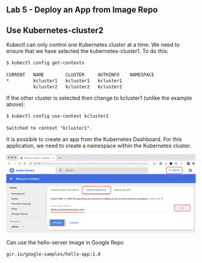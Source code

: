 ## Lab 5 - Deploy an App from Image Repo

## Use Kubernetes-cluster2

Kubectl can only control one Kubernetes cluster at a time.  We need to ensure that we have selected the kubernetes-cluster1.  To do this:

```
$ kubectl config get-contexts

CURRENT   NAME        CLUSTER     AUTHINFO    NAMESPACE
*         kcluster1   kcluster1   kcluster1
          kcluster2   kcluster2   kcluster2
```

If the other cluster is selected then change to kcluster1 (unlike the example above):
```
$ kubectl config use-context kcluster1

Switched to context "kcluster1".
```
It is possible to create an app from the Kubernetes Dashboard. For this application, we need to create a namespace within the Kubernetes cluster.

![Sockshop Namespace](https://github.com/jdyver/dcos-k8s-days-labs/blob/master/screenshots/lab5a_sockshop-namespace.png)

Can use the hello-server image in Google Repo

```
gcr.io/google-samples/hello-app:1.0
```
